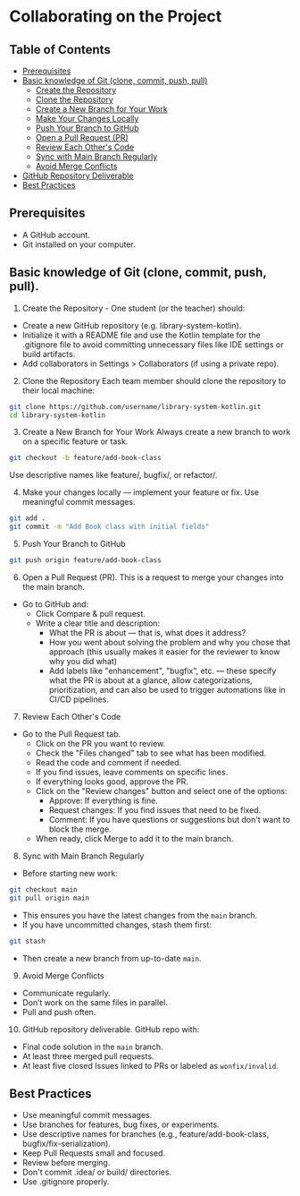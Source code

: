 # Collaborating on the Project

## Table of Contents

- [Prerequisites](#prerequisites)
- [Basic knowledge of Git (clone, commit, push, pull)](#basic-knowledge-of-git-clone-commit-push-pull)
  - [Create the Repository](#create-the-repository---one-student-or-the-teacher-should)
  - [Clone the Repository](#clone-the-repository)
  - [Create a New Branch for Your Work](#create-a-new-branch-for-your-work)
  - [Make Your Changes Locally](#make-your-changes-locally--implement-your-feature-or-fix-use-meaningful-commit-messages)
  - [Push Your Branch to GitHub](#push-your-branch-to-github)
  - [Open a Pull Request (PR)](#open-a-pull-request-pr-this-is-a-request-to-merge-your-changes-into-the-main-branch)
  - [Review Each Other's Code](#review-each-others-code)
  - [Sync with Main Branch Regularly](#sync-with-main-branch-regularly)
  - [Avoid Merge Conflicts](#avoid-merge-conflicts)
- [GitHub Repository Deliverable](#github-repository-deliverable-github-repo-with)
- [Best Practices](#best-practices)

## Prerequisites

- A GitHub account.
- Git installed on your computer.

## Basic knowledge of Git (clone, commit, push, pull).

1. Create the Repository - One student (or the teacher) should:

- Create a new GitHub repository (e.g. library-system-kotlin).
- Initialize it with a README file and use the Kotlin template for the .gitignore file to avoid committing unnecessary files like IDE settings or build artifacts.
- Add collaborators in Settings > Collaborators (if using a private repo).

2. Clone the Repository
   Each team member should clone the repository to their local machine:

```bash
git clone https://github.com/username/library-system-kotlin.git
cd library-system-kotlin
```

3. Create a New Branch for Your Work
   Always create a new branch to work on a specific feature or task.

```bash
git checkout -b feature/add-book-class
```

Use descriptive names like feature/, bugfix/, or refactor/.

4. Make your changes locally — implement your feature or fix. Use meaningful commit messages.

```bash
git add .
git commit -m "Add Book class with initial fields"
```

5. Push Your Branch to GitHub

```bash
git push origin feature/add-book-class
```

6. Open a Pull Request (PR). This is a request to merge your changes into the main branch.

- Go to GitHub and:
  - Click Compare & pull request.
  - Write a clear title and description:
    - What the PR is about — that is, what does it address?
    - How you went about solving the problem and why you chose that approach (this usually makes it easier for the reviewer to know why you did what)
    - Add labels like "enhancement", "bugfix", etc. — these specify what the PR is about at a glance, allow categorizations, prioritization, and can also be used to trigger automations like in CI/CD pipelines.

7. Review Each Other's Code

- Go to the Pull Request tab.
  - Click on the PR you want to review.
  - Check the "Files changed" tab to see what has been modified.
  - Read the code and comment if needed.
  - If you find issues, leave comments on specific lines.
  - If everything looks good, approve the PR.
  - Click on the "Review changes" button and select one of the options:
    - Approve: If everything is fine.
    - Request changes: If you find issues that need to be fixed.
    - Comment: If you have questions or suggestions but don't want to block the merge.
  - When ready, click Merge to add it to the main branch.

8. Sync with Main Branch Regularly

- Before starting new work:

```bash
git checkout main
git pull origin main
```

- This ensures you have the latest changes from the `main` branch.
- If you have uncommitted changes, stash them first:

```bash
git stash
```

- Then create a new branch from up-to-date `main`.

9. Avoid Merge Conflicts

- Communicate regularly.
- Don’t work on the same files in parallel.
- Pull and push often.

10. GitHub repository deliverable. GitHub repo with:

- Final code solution in the `main` branch.
- At least three merged pull requests.
- At least five closed Issues linked to PRs or labeled as `wonfix/invalid`.

## Best Practices

- Use meaningful commit messages.
- Use branches for features, bug fixes, or experiments.
- Use descriptive names for branches (e.g., feature/add-book-class, bugfix/fix-serialization).
- Keep Pull Requests small and focused.
- Review before merging.
- Don't commit .idea/ or build/ directories.
- Use .gitignore properly.
